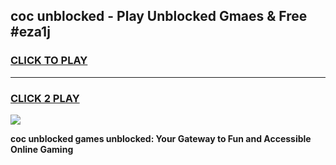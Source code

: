 
## coc unblocked - Play Unblocked Gmaes & Free #eza1j
<h3>
<a href="https://news.freeplayer.one?title=coc_unblocked&ref=24F">CLICK TO PLAY</a></h3>
<hr>

<h3>
<a href="https://news.freeplayer.one?title=coc_unblocked&ref=24F">CLICK 2 PLAY</a>
  
</h3>

<a href="https://news.freeplayer.one?title=coc_unblocked&ref=24F/"><img src="https://clearcache.store/games.png"></a>


**coc unblocked games unblocked: Your Gateway to Fun and Accessible Online Gaming**
